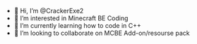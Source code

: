 - 👋 Hi, I’m @CrackerExe2
- 👀 I’m interested in Minecraft BE Coding
- 🌱 I’m currently learning how to code in C++
- 💞️ I’m looking to collaborate on MCBE Add-on/resourse pack

<!---
CrackerExe2/CrackerExe2 is a ✨ special ✨ repository because its `README.md` (this file) appears on your GitHub profile.
You can click the Preview link to take a look at your changes.
--->
